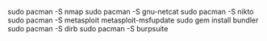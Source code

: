sudo pacman -S nmap
sudo pacman -S gnu-netcat
sudo pacman -S nikto
sudo pacman -S metasploit metasploit-msfupdate
sudo gem install bundler
sudo pacman -S dirb
sudo pacman -S burpsuite
